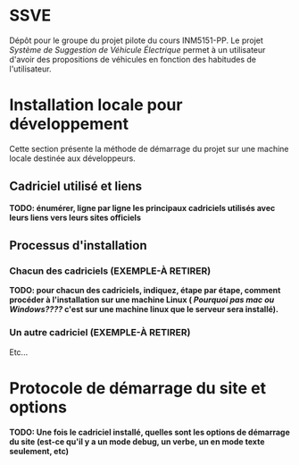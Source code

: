 SSVE 
====

Dépôt pour le groupe du projet pilote du cours INM5151-PP. Le projet
*Système de Suggestion de Véhicule Électrique* permet à un utilisateur d'avoir des
propositions de véhicules en fonction des habitudes de l'utilisateur.

Installation locale pour développement 
======================================

Cette section présente la méthode de démarrage du projet sur une machine locale
destinée aux développeurs. 

Cadriciel utilisé et liens 
---------------------------

**TODO: énumérer, ligne par ligne les principaux cadriciels utilisés avec leurs
liens vers leurs sites officiels**


Processus d'installation
------------------------

### Chacun des cadriciels (EXEMPLE-À RETIRER)

**TODO: pour chacun des cadriciels, indiquez, étape par étape, comment procéder à
l'installation sur une machine Linux ( *Pourquoi pas mac ou Windows????* c'est
sur une machine linux que le serveur sera installé).** 

### Un autre cadriciel (EXEMPLE-À RETIRER)

Etc...

Protocole de démarrage du site et options
========================================

**TODO: Une fois le cadriciel installé, quelles sont les options de démarrage du
site (est-ce qu'il y a un mode debug, un verbe, un en mode texte seulement,
etc)**



